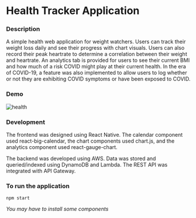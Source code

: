 # Health Tracker Application 

### Description

A simple health web application for weight watchers. Users can track their weight loss daily and see their progress with chart visuals.
Users can also record their peak heartrate to determine a correlation between their weight and heartrate.
An analytics tab is provided for users to see their current BMI and how much of a risk COVID might play at their current health.
In the era of COVID-19, a feature was also implemented to allow users to log whether or not they are exhibiting COVID symptoms or have been exposed to COVID.

### Demo
![health](https://user-images.githubusercontent.com/36141897/121464812-71a01e00-c969-11eb-83fa-797748bd0767.gif)

### Development

The frontend was designed using React Native. The calendar component used react-big-calendar, the chart components used chart.js, and the analytics component used react-gauge-chart.

The backend was developed using AWS. Data was stored and queried/indexed using DynamoDB and Lambda. The REST API was integrated with API Gateway.

### To run the application
```
npm start
```
*You may have to install some components*

